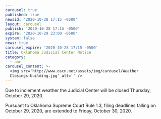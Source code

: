 ```yaml
---
carousel: true
published: true
newsid: '2020-10-28 17:15 -0500'
layout: carousel
publish: '2020-10-28 17:15 -0500'
expire: '2020-10-29 23:00 -0500'
system: false
news: true
carousel_expire: '2020-10-28 17:15 -0500'
title: Oklahoma Judicial Center Notice
category:
  - aoc
carousel_content: >-
  <img src='http://www.oscn.net/assets/img/carousel/Weather
  Closings-building.jpg' alt='' />
---
```

Due to inclement weather the Judicial Center will be closed Thursday, October 29, 2020.

Pursuant to Oklahoma Supreme Court Rule 1.3, filing deadlines falling on October 29, 2020, are extended to Friday, October 30, 2020.
